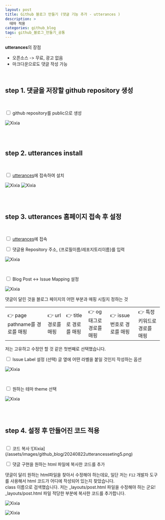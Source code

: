 ```yaml
---
layout: post
title: Github 블로그 만들기 (댓글 기능 추가 - utterances )
description: >
  테마 적용
categories: github_blog
tags: github_블로그_만들기_공통
---
```

**utterances**의 장점
* 오픈소스 -> 무료, 광고 없음
* 마크다운으로도 댓글 작성 가능

<br>

<h2>
    <span class = "jjw_h2_style">step 1. 댓글을 저장할  github repository 생성</span>
</h2>
<br>

<input type="checkbox"> github repository를 public으로 생성

![Xixia](/assets/images/github_blog/20240822blogcommentcreate.png)

<br><br>

<h2>
    <span class = "jjw_h2_style">step 2. utterances install </span>
</h2>
<br>

<input type="checkbox"> [utterances](https://github.com/apps/utterances)에 접속하여 설치

![Xixia](/assets/images/github_blog/20240822utterancesfirstpage.png)
![Xixia](/assets/images/github_blog/20240822utterancespage2.png)

<br><br>

<h2>
    <span class = "jjw_h2_style">step 3. utterances 홈페이지 접속 후 설정 </span>
</h2>
<br>

<input type="checkbox"> [utterances](https://utteranc.es/)에 접속 <br>

<input type="checkbox"> 댓글용 Repository 주소, {프로필이름/레포지토리이름}를 입력

![Xixia](/assets/images/github_blog/20240822utterancesseting.png)

<br>

<input type="checkbox"> Blog Post ↔️ Issue Mapping 설정

![Xixia](/assets/images/github_blog/20240822utterancesseting2.png)

댓글이 달린 것을 블로그 페이지의 어떤 부분과 매핑 시킬지 정하는 것
<table id="rwd-table">
  <tbody>
    <tr>
        <td data-label="Issue title contains page pathname"> 👉 page pathname를 경로를 매핑</td>
        <td data-label="Issue title contains page URL"> 👉 url 경로를 매핑</td>
        <td data-label="Issue title contains page title"> 👉 title로 경로를 매핑</td>
        <td data-label="Issue title contains page og:title"> 👉 og태그로 경로를 매핑</td>
        <td data-label="Specific issue number"> 👉 issue번호로 경로를 매핑</td>
        <td data-label="Issue title contains specific term"> 👉 특정 키워드로 경로를 매핑</td>
    </tr>
  </tbody>
</table>
저는 고유하고 수정안 할 것 같은 첫번째로 선택했습니다.

<br>

<input type="checkbox"> Issue Label 설정 (선택)
글 옆에 어떤 라벨을 붙일 것인지 작성하는 옵션

![Xixia](/assets/images/github_blog/20240822utterancesseting3.png)

<br>

<input type="checkbox"> 원하는 테마 theme 선택

![Xixia](/assets/images/github_blog/20240822utterancesseting4.png)

<br>
<br>

<h2>
    <span class = "jjw_h2_style">step 4. 설정 후 만들어진 코드 적용 </span>
</h2>

<br>
<input type="checkbox"> 코드 복사
![Xixia](/assets/images/github_blog/20240822utterancesseting5.png)

<br>


<input type="checkbox"> 댓글 구현을 원하는 html 파일에 복사한 코드를 추가<br>

댓글이 달리 원하는 html파일을 찾아서 수정해야 하는데요, 일단 저는 `F12` 개발자 도구를 사용해서 html 코드가 어디에 작성되어 있는지 찾았습니다.<br>
class 이름으로 검색했습니다. 저는 _layouts/post.html 파일을 수정해야 하는 군요! _layouts/post.html 파일 적당한 부분에 복사한 코드를 추가합니다.

![Xixia](/assets/images/github_blog/20240822utterancesfindhtml.png)

![Xixia](/assets/images/github_blog/20240822utterancesend.png)

